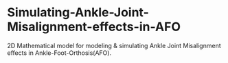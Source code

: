 # Simulating-Ankle-Joint-Misalignment-effects-in-AFO
2D Mathematical model for modeling & simulating Ankle Joint Misalignment effects in Ankle-Foot-Orthosis(AFO).

